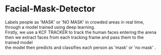 # Facial-Mask-Detector
Labels people as 'MASK' or 'NO MASK' in crowded areas in real time, through a model trained using deep learning.<br>
Firstly, we use a KCF TRACKER to track the human faces entering the arena<br>
then we extract faces from each tracking frame and pass them to the trained model<br>
the model then predicts and classifies each person as 'mask' or 'no mask' .
